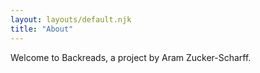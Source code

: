 ```yaml
---
layout: layouts/default.njk
title: "About"
---
```


Welcome to Backreads, a project by Aram Zucker-Scharff.